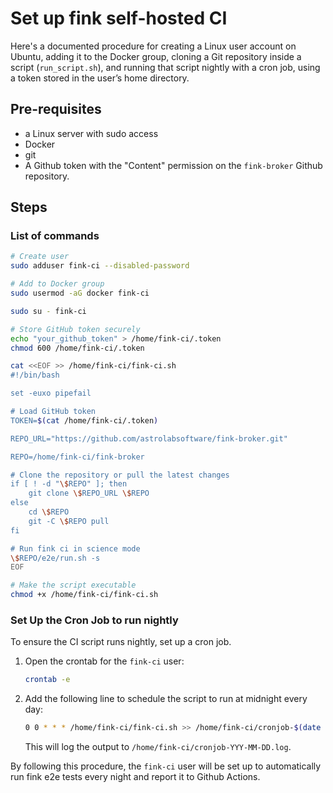 # Set up fink self-hosted CI

Here's a documented procedure for creating a Linux user account on Ubuntu, adding it to the Docker group, cloning a Git repository inside a script (`run_script.sh`), and running that script nightly with a cron job, using a token stored in the user’s home directory.

## Pre-requisites

- a Linux server with sudo access
- Docker
- git
- A Github token with the "Content" permission on the `fink-broker` Github repository.

## Steps

### List of commands

```bash
# Create user
sudo adduser fink-ci --disabled-password

# Add to Docker group
sudo usermod -aG docker fink-ci

sudo su - fink-ci

# Store GitHub token securely
echo "your_github_token" > /home/fink-ci/.token
chmod 600 /home/fink-ci/.token

cat <<EOF >> /home/fink-ci/fink-ci.sh
#!/bin/bash

set -euxo pipefail

# Load GitHub token
TOKEN=$(cat /home/fink-ci/.token)

REPO_URL="https://github.com/astrolabsoftware/fink-broker.git"

REPO=/home/fink-ci/fink-broker

# Clone the repository or pull the latest changes
if [ ! -d "\$REPO" ]; then
    git clone \$REPO_URL \$REPO
else
    cd \$REPO
    git -C \$REPO pull
fi

# Run fink ci in science mode
\$REPO/e2e/run.sh -s
EOF

# Make the script executable
chmod +x /home/fink-ci/fink-ci.sh
```

### Set Up the Cron Job to run nightly
To ensure the CI script runs nightly, set up a cron job.

1. Open the crontab for the `fink-ci` user:

   ```bash
   crontab -e
   ```

2. Add the following line to schedule the script to run at midnight every day:

   ```bash
   0 0 * * * /home/fink-ci/fink-ci.sh >> /home/fink-ci/cronjob-$(date +\%Y-\%m-\%d).log 2>&1
   ```

   This will log the output to `/home/fink-ci/cronjob-YYY-MM-DD.log`.


By following this procedure, the `fink-ci` user will be set up to automatically run fink e2e tests every night and report it to Github Actions.